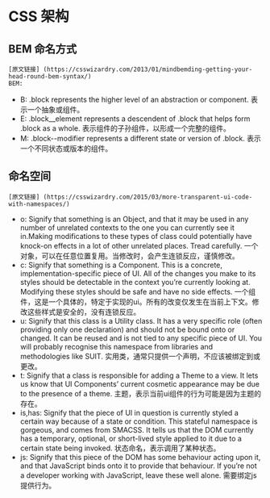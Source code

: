 # CSS 架构
## BEM 命名方式
    [原文链接] (https://csswizardry.com/2013/01/mindbemding-getting-your-head-round-bem-syntax/)
    BEM:
* B: .block represents the higher level of an abstraction or component.
         表示一个抽象或组件。
* E: .block__element represents a descendent of .block that helps form .block as a whole.
         表示组件的子孙组件，以形成一个完整的组件。
* M: .block--modifier represents a different state or version of .block.
         表示一个不同状态或版本的组件。
## 命名空间
    [原文链接] (https://csswizardry.com/2015/03/more-transparent-ui-code-with-namespaces/)
* o: Signify that something is an Object, and that it may be used in any number of unrelated 
         contexts to the one you can currently see it in.Making modifications to these types of class
         could potentially have knock-on effects in a lot of other unrelated places. Tread carefully.
         一个对象，可以在任意位置复用。当修改时，会产生连锁反应，谨慎修改。
* c: Signify that something is a Component. This is a concrete, implementation-specific piece of UI. 
         All of the changes you make to its styles should be detectable in the context you’re currently looking at.
         Modifying these styles should be safe and have no side effects.
         一个组件，这是一个具体的，特定于实现的ui。所有的改变仅发生在当前上下文。修改这些样式是安全的，没有连锁反应。
* u: Signify that this class is a Utility class. It has a very specific role (often providing only one declaration) 
         and should not be bound onto or changed. It can be reused and is not tied to any specific piece of UI. 
         You will probably recognise this namespace from libraries and methodologies like SUIT.
         实用类，通常只提供一个声明，不应该被绑定到或更改。
* t: Signify that a class is responsible for adding a Theme to a view. It lets us know that UI Components’ 
         current cosmetic appearance may be due to the presence of a theme.
         主题，表示当前ui组件的行为可能是因为主题的存在。
* is,has: Signify that the piece of UI in question is currently styled a certain way because of a state or condition. 
         This stateful namespace is gorgeous, and comes from SMACSS. It tells us that the DOM currently has a temporary,
         optional, or short-lived style applied to it due to a certain state being invoked.
         状态命名，表示调用了某种状态。
* js: Signify that this piece of the DOM has some behaviour acting upon it, and that JavaScript binds onto it to provide that behaviour.
         If you’re not a developer working with JavaScript, leave these well alone.
         需要绑定js提供行为。
